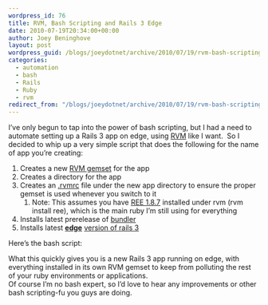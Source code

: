 ```yaml
---
wordpress_id: 76
title: RVM, Bash Scripting and Rails 3 Edge
date: 2010-07-19T20:34:00+00:00
author: Joey Beninghove
layout: post
wordpress_guid: /blogs/joeydotnet/archive/2010/07/19/rvm-bash-scripting-and-rails-3-edge.aspx
categories:
  - automation
  - bash
  - Rails
  - Ruby
  - rvm
redirect_from: "/blogs/joeydotnet/archive/2010/07/19/rvm-bash-scripting-and-rails-3-edge.aspx/"
---
```

I&#8217;ve only begun to tap into the power of bash scripting, but I had a need to automate setting up a Rails 3 app on edge, using [RVM](http://rvm.beginrescueend.com/) like I want. &nbsp;So I decided to whip up a very simple script that does the following for the name of app you&#8217;re creating:

  1. Creates a new [RVM gemset](http://rvm.beginrescueend.com/gemsets/basics/) for the app
  2. Creates a directory for the app
  3. Creates an [.rvmrc](http://rvm.beginrescueend.com/workflow/rvmrc/) file under the new app directory to ensure the proper gemset is used whenever you switch to it 
      1. Note: This assumes you have [REE 1.8.7](http://www.rubyenterpriseedition.com/) installed under rvm (rvm install ree), which is the main ruby I&#8217;m still using for everything
  4. Installs latest prerelease of [bundler](http://github.com/carlhuda/bundler)
  5. Installs latest **[edge](http://github.com/rails/rails)** [version of rails 3](http://github.com/rails/rails)

<div>
  Here&#8217;s the bash script:
</div></p> 

<div>
  What this quickly gives you is a new Rails 3 app running on edge, with everything installed in its own RVM gemset to keep from polluting the rest of your ruby environments or applications.
</div>

<div>
</div>

<div>
  Of course I&#8217;m no bash expert, so I&#8217;d love to hear any improvements or other bash scripting-fu you guys are doing.
</div>

&nbsp;